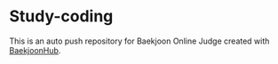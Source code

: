 # Study-coding
This is an auto push repository for Baekjoon Online Judge created with [BaekjoonHub](https://github.com/BaekjoonHub/BaekjoonHub).
